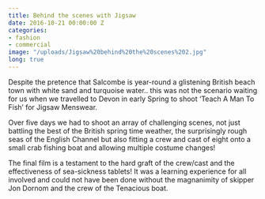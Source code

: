 ```yaml
---
title: Behind the scenes with Jigsaw
date: 2016-10-21 00:00:00 Z
categories:
- fashion
- commercial
image: "/uploads/Jigsaw%20behind%20the%20scenes%202.jpg"
long: true
---
```


Despite the pretence that Salcombe is year-round a glistening British beach town with white sand and turquoise water.. this was not the scenario waiting for us when we travelled to Devon in early Spring to shoot ‘Teach A Man To Fish’ for Jigsaw Menswear.

Over five days we had to shoot an array of challenging scenes, not just battling the best of the British spring time weather, the surprisingly rough seas of the English Channel but also fitting a crew and cast of eight onto a small crab fishing boat and allowing multiple costume changes!

The final film is a testament to the hard graft of the crew/cast and the effectiveness of sea-sickness tablets! It was a learning experience for all involved and could not have been done without the magnanimity of skipper Jon Dornom and the crew of the Tenacious boat.
